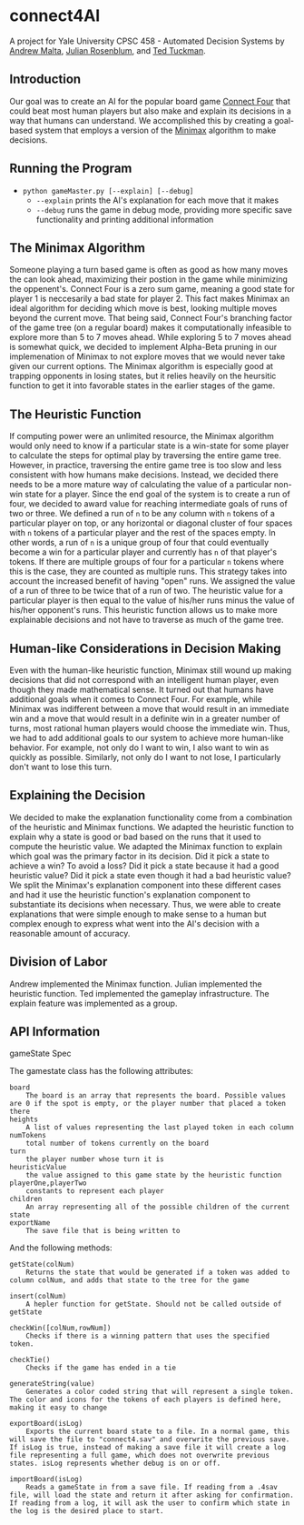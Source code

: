 # connect4AI

A project for Yale University CPSC 458 - Automated Decision Systems by [Andrew Malta](https://github.com/andrewmalta13), [Julian Rosenblum](https://julianrosenblum.com), and [Ted Tuckman](https://github.com/TedTuckman).

## Introduction

Our goal was to create an AI for the popular board game [Connect Four](https://en.wikipedia.org/wiki/Connect_Four) that could beat most human players but also make and explain its decisions in a way that humans can understand.  We accomplished this by creating a goal-based system that employs a version of the [Minimax](https://en.wikipedia.org/wiki/Minimax) algorithm to make decisions.

## Running the Program
* `python gameMaster.py [--explain] [--debug]`
	* `--explain` prints the AI's explanation for each move that it makes
	* `--debug` runs the game in debug mode, providing more specific save functionality and printing additional information

## The Minimax Algorithm
Someone playing a turn based game is often as good as how many moves the can look ahead, maximizing their postion in the game while
minimizing the oppenent's. Connect Four is a zero sum game, meaning a good state for player 1 is neccesarily a bad state for player 2. This fact makes Minimax an ideal algorithm for deciding which move is best, looking multiple moves beyond the current move.  That being said, Connect Four's branching factor of the game tree (on a regular board) makes it computationally infeasible to explore more than 5 to 7 moves ahead. While exploring 5 to 7 moves ahead is somewhat quick, we decided to implement Alpha-Beta pruning in our implemenation of Minimax to not explore moves that we would never take given our current options. The Minimax algorithm is especially good at trapping opponents in losing states, but it relies heavily on the heursitic function to get it into favorable states in the earlier stages of the game.

## The Heuristic Function
If computing power were an unlimited resource, the Minimax algorithm would only need to know if a particular state is a win-state for some player to calculate the steps for optimal play by traversing the entire game tree.  However, in practice, traversing the entire game tree is too slow and less consistent with how humans make decisions.  Instead, we decided there needs to be a more mature way of calculating the value of a particular non-win state for a player.  Since the end goal of the system is to create a run of four, we decided to award value for reaching intermediate goals of runs of two or three.  We defined a run of `n` to be any column with `n` tokens of a particular player on top, or any horizontal or diagonal cluster of four spaces with `n` tokens of a particular player and the rest of the spaces empty.  In other words, a run of `n` is a unique group of four that could eventually become a win for a particular player and currently has `n` of that player's tokens.  If there are multiple groups of four for a particular `n` tokens where this is the case, they are counted as multiple runs.  This strategy takes into account the increased benefit of having "open" runs.  We assigned the value of a run of three to be twice that of a run of two.  The heuristic value for a particular player is then equal to the value of his/her runs minus the value of his/her opponent's runs.  This heuristic function allows us to make more explainable decisions and not have to traverse as much of the game tree.

## Human-like Considerations in Decision Making
Even with the human-like heuristic function, Minimax still wound up making decisions that did not correspond with an intelligent human player, even though they made mathematical sense.  It turned out that humans have additional goals when it comes to Connect Four.  For example, while Minimax was indifferent between a move that would result in an immediate win and a move that would result in a definite win in a greater number of turns, most rational human players would choose the immediate win.  Thus, we had to add additional goals to our system to achieve more human-like behavior.  For example, not only do I want to win, I also want to win as quickly as possible.  Similarly, not only do I want to not lose, I particularly don't want to lose this turn.

## Explaining the Decision
We decided to make the explanation functionality come from a combination of the heuristic and Minimax functions.  We adapted the heuristic function to explain why a state is good or bad based on the runs that it used to compute the heuristic value.  We adapted the Minimax function to explain which goal was the primary factor in its decision.  Did it pick a state to achieve a win?  To avoid a loss?  Did it pick a state because it had a good heuristic value?  Did it pick a state even though it had a bad heuristic value?  We split the Minimax's explanation component into these different cases and had it use the heuristic function's explanation component to substantiate its decisions when necessary.  Thus, we were able to create explanations that were simple enough to make sense to a human but complex enough to express what went into the AI's decision with a reasonable amount of accuracy.

## Division of Labor
Andrew implemented the Minimax function.  Julian implemented the heuristic function.  Ted implemented the gameplay infrastructure.  The explain feature was implemented as a group.

## API Information

gameState Spec

The gamestate class has the following attributes:

	board
		The board is an array that represents the board. Possible values are 0 if the spot is empty, or the player number that placed a token there
	heights
		A list of values representing the last played token in each column
	numTokens
		total number of tokens currently on the board
	turn
		the player number whose turn it is
	heuristicValue
		the value assigned to this game state by the heuristic function
	playerOne,playerTwo
		constants to represent each player
	children
		An array representing all of the possible children of the current state
	exportName
		The save file that is being written to

And the following methods:

	getState(colNum)
		Returns the state that would be generated if a token was added to column colNum, and adds that state to the tree for the game

	insert(colNum)
		A hepler function for getState. Should not be called outside of getState

	checkWin([colNum,rowNum])
		Checks if there is a winning pattern that uses the specified token.

	checkTie()
		Checks if the game has ended in a tie

	generateString(value)
		Generates a color coded string that will represent a single token. The color and icons for the tokens of each players is defined here, making it easy to change

	exportBoard(isLog)
		Exports the current board state to a file. In a normal game, this will save the file to "connect4.sav" and overwrite the previous save. If isLog is true, instead of making a save file it will create a log file representing a full game, which does not overwrite previous states. isLog represents whether debug is on or off.

	importBoard(isLog)
		Reads a gameState in from a save file. If reading from a .4sav file, will load the state and return it after asking for confirmation. If reading from a log, it will ask the user to confirm which state in the log is the desired place to start.

